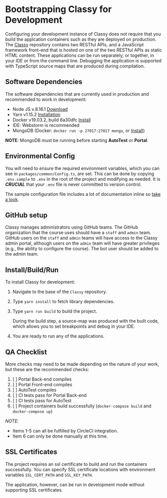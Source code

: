 # Bootstrapping Classy for Development

Configuring your development instance of Classy does not require that you build the applcation containers such as they are deployed on production. The [Classy](https://github.com/ubccpsc/classy) repository contains two RESTful APIs, and a JavaScript framework front-end that is hosted on one of the two RESTful APIs as static HTML content. These applications can be run separately, or together, in your IDE or from the command line. Debugging the application is supported with TypeScript source maps that are produced during compilation.

## Software Dependencies

The software dependencies that are currently used in production and recommended to work in development:

- Node JS v.8.16.1 [Download](https://nodejs.org/en/download/)
- Yarn v1.15.2 [Installation](https://yarnpkg.com/lang/en/docs/install)
- Docker v19.03.2, build 6a30dfc [Install](https://docs.docker.com/install/)
- IDE: Webstorm is recommended
- MongoDB (Docker: `docker run -p 27017:27017 mongo`, or [Install](https://docs.mongodb.com/manual/installation/))

**NOTE**: MongoDB must be running before starting **AutoTest** or **Portal**.

## Environmental Config

You will need to ensure the required environment variables, which you can see in `packages/common/Config.ts`, are set.
This can be done by copying `.env.sample` to `.env` in the root of the project and modifying as needed. It is ***CRUCIAL*** that your `.env` file is never committed to version control.

The sample configuration file includes a lot of documentation inline so [take a look](https://github.com/ubccpsc/classy/blob/master/.env.sample).

## GitHub setup

Classy manages administrators using GitHub teams. The GitHub organization that the course uses should have a `staff` and `admin` team. GitHub users on the `staff` and `admin` teams will have access to the Classy admin portal, although users on the `admin` team will have greater privileges (e.g., the ability to configure the course). The bot user should be added to the admin team.

## Install/Build/Run

To install Classy for development: 

1. Navigate to the base of the `Classy` repository.
2. Type `yarn install` to fetch library dependencies.
3. Type `yarn run build` to build the project.

   During the build step, a source-map was produced with the built code, which allows you to set breakpoints and debug in your IDE.
4. You are ready to run any of the applications.

## QA Checklist

More checks may need to be made depending on the nature of your work, but these are the recommended checks: 

1. [ ] Portal Back-end compiles
2. [ ] Portal Front-end compiles
3. [ ] AutoTest compiles
4. [ ] CI tests pass for Portal Back-end
5. [ ] CI tests pass for AutoTest
6. [ ] Project containers build successfully (`docker-compose build` and `docker-compose up`)

*NOTE*:

- Items 1-5 can all be fulfilled by CircleCI integration.
- Item 6 can only be done manually at this time.

## SSL Certificates

The project requires an ssl certificate to build and run the containers successfully. You can
specify SSL certificate locations with environment variables `SSL_CERT_PATH` and `SSL_KEY_PATH`.

The application, however, can be run in development mode without supporting SSL certificates.
